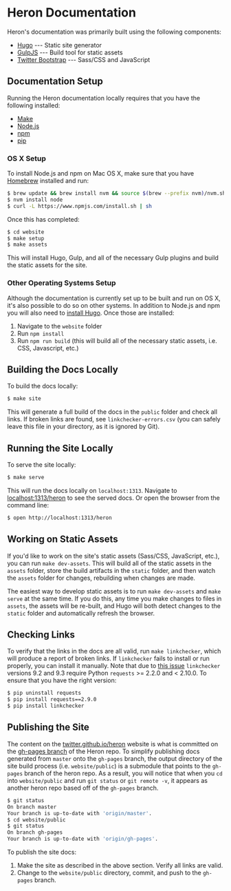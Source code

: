 # Heron Documentation

Heron's documentation was primarily built using the following components:

* [Hugo](http://gohugo.io) --- Static site generator
* [GulpJS](http://gulpjs.com) --- Build tool for static assets
* [Twitter Bootstrap](http://getbootstrap.com) --- Sass/CSS and JavaScript

## Documentation Setup

Running the Heron documentation locally requires that you have the following
installed:

* [Make](https://www.gnu.org/software/make/)
* [Node.js](https://nodejs.org/en/)
* [npm](https://www.npmjs.com/)
* [pip](https://pypi.python.org/pypi/pip)

### OS X Setup

To install Node.js and npm on Mac OS X, make sure that you have
[Homebrew](http://brew.sh/) installed and run:

```bash
$ brew update && brew install nvm && source $(brew --prefix nvm)/nvm.sh
$ nvm install node
$ curl -L https://www.npmjs.com/install.sh | sh
```

Once this has completed:

```bash
$ cd website
$ make setup
$ make assets
```

This will install Hugo, Gulp, and all of the necessary Gulp plugins and build
the static assets for the site.

### Other Operating Systems Setup

Although the documentation is currently set up to be built and run on OS X, it's
also possible to do so on other systems. In addition to Node.js and npm you will
also need to [install Hugo](https://github.com/spf13/hugo/releases). Once those
are installed:

1. Navigate to the `website` folder
2. Run `npm install`
3. Run `npm run build` (this will build all of the necessary static assets, i.e.
   CSS, Javascript, etc.)

## Building the Docs Locally

To build the docs locally:

```bash
$ make site
```

This will generate a full build of the docs in the `public` folder and check all
links. If broken links are found, see `linkchecker-errors.csv` (you can safely
leave this file in your directory, as it is ignored by Git).

## Running the Site Locally

To serve the site locally:

```bash
$ make serve
```

This will run the docs locally on `localhost:1313`. Navigate to
[localhost:1313/heron](http://localhost:1313/heron) to see the served docs. Or
open the browser from the command line:

```bash
$ open http://localhost:1313/heron
```

## Working on Static Assets

If you'd like to work on the site's static assets (Sass/CSS, JavaScript, etc.),
you can run `make dev-assets`. This will build all of the static assets in the
`assets` folder, store the build artifacts in the `static` folder, and then
watch the `assets` folder for changes, rebuilding when changes are made.

The easiest way to develop static assets is to run `make dev-assets` and `make
serve` at the same time. If you do this, any time you make changes to files in
`assets`, the assets will be re-built, and Hugo will both detect changes to the
`static` folder and automatically refresh the browser.

## Checking Links

To verify that the links in the docs are all valid, run `make linkchecker`,
which will produce a report of broken links. If `linkchecker` fails to install
or run properly, you can install it manually. Note that due to [this
issue](https://github.com/wummel/linkchecker/pull/657) `linkchecker` versions
9.2 and 9.3 require Python `requests` >= 2.2.0 and < 2.10.0. To ensure that you
have the right version:

```bash
$ pip uninstall requests
$ pip install requests==2.9.0
$ pip install linkchecker
```

## Publishing the Site

The content on the [twitter.github.io/heron](http://twitter.github.io/heron)
website is what is committed on the [gh-pages
branch](https://github.com/twitter/heron/tree/gh-pages) of the Heron repo. To
simplify publishing docs generated from `master` onto the `gh-pages` branch, the
output directory of the site build process (i.e. `website/public`) is a
submodule that points to the `gh-pages` branch of the heron repo. As a result,
you will notice that when you `cd` into `website/public` and run `git status`
or `git remote -v`, it appears as another heron repo based off of the `gh-pages`
branch.

```bash
$ git status
On branch master
Your branch is up-to-date with 'origin/master'.
$ cd website/public
$ git status
On branch gh-pages
Your branch is up-to-date with 'origin/gh-pages'.
```

To publish the site docs:

1. Make the site as described in the above section. Verify all links are valid.
2. Change to the `website/public` directory, commit, and push to the `gh-pages`
   branch.
